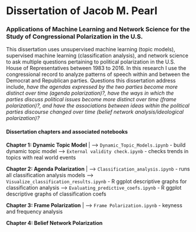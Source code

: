 # Dissertation of Jacob M. Pearl
### Applications of Machine Learning and Network Science for the Study of Congressional Polarization in the U.S.

This dissertation uses unsupervised machine learning (topic models), supervised machine learning (classification analysis), and network science to ask multiple questions pertaining to political polarization in the U.S. House of Representatives between 1983 to 2016. In this research I use the congressional record to analyze patterns of speech within and between the Democrat and Republican parties. Questions this dissertation address include, _have the agendas expressed by the two parties become more distinct over time (agenda polarization)?, have the ways in which the parties discuss political issues become more distinct over time (frame polarization)?, and have the associations between ideas within the political parties discourse changed over time (belief network analysis/ideological polarization)?_

#### Dissertation chapters and associated notebooks
**Chapter 1: Dynamic Topic Model**
|
--> `Dynamic_Topic_Models.ipynb` - build dynamic topic model
--> `External validity check.ipynb` - checks trends in topics with real world events

**Chapter 2: Agenda Polarization**
|
--> `Classification_analysis.ipynb` - runs all classification analysis models
--> `Visualize_classification_results.ipynb` - R ggplot descriptive graphs for classification analysis
--> `Evaluating_predictive_coefs.ipynb` - R ggplot descriptive graphs of classification coefs

**Chapter 3: Frame Polarization**
|
--> `Frame Polarization.ipynb` - keyness and frequency analysis 

**Chapter 4: Belief Network Polarization**
